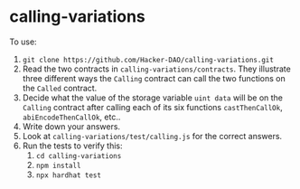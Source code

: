 # calling-variations

To use:

1. `git clone https://github.com/Hacker-DAO/calling-variations.git`
2. Read the two contracts in `calling-variations/contracts`. They illustrate three different ways the `Calling` contract can call the two functions on the `Called` contract.
3. Decide what the value of the storage variable `uint data` will be on the `Calling` contract after calling each of its six functions `castThenCallOk`, `abiEncodeThenCallOk`, etc.. 
4. Write down your answers.
5. Look at `calling-variations/test/calling.js` for the correct answers.
6. Run the tests to verify this:
    1. `cd calling-variations`
    2. `npm install`
    3. `npx hardhat test`
